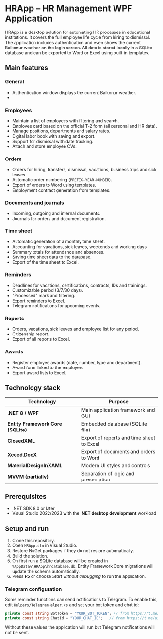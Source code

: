 ﻿# HRApp – HR Management WPF Application

HRApp is a desktop solution for automating HR processes in educational institutions.
It covers the full employee life cycle from hiring to dismissal.
The application includes authentication and even shows the current Baikonur weather
on the login screen. All data is stored locally in a SQLite database and can be
exported to Word or Excel using built‑in templates.

## Main features

### General
- Authentication window displays the current Baikonur weather.
- 
### Employees
- Maintain a list of employees with filtering and search.
- Employee card based on the official T‑2 form (all personal and HR data).
- Manage positions, departments and salary rates.
- Digital labor book with saving and export.
- Support for dismissal with date tracking.
- Attach and store employee CVs.

### Orders
- Orders for hiring, transfers, dismissal, vacations, business trips and sick leaves.
- Automatic order numbering (`PREFIX-YEAR-NUMBER`).
- Export of orders to Word using templates.
- Employment contract generation from templates.

### Documents and journals
- Incoming, outgoing and internal documents.
- Journals for orders and document registration.

### Time sheet
- Automatic generation of a monthly time sheet.
- Accounting for vacations, sick leaves, weekends and working days.
- Summary totals for attendance and absences.
- Saving time sheet data to the database.
- Export of the time sheet to Excel.

### Reminders
- Deadlines for vacations, certifications, contracts, IDs and trainings.
- Customizable period (3/7/30 days).
- "Processed" mark and filtering.
- Export reminders to Excel.
- Telegram notifications for upcoming events.

### Reports
- Orders, vacations, sick leaves and employee list for any period.
- Citizenship report.
- Export of all reports to Excel.

### Awards
- Register employee awards (date, number, type and department).
- Award form linked to the employee.
- Export award lists to Excel.

## Technology stack
| Technology                          | Purpose                                   |
| ----------------------------------- | ----------------------------------------- |
| **.NET 8 / WPF**                    | Main application framework and GUI        |
| **Entity Framework Core (SQLite)**  | Embedded database (SQLite file)           |
| **ClosedXML**                       | Export of reports and time sheet to Excel |
| **Xceed.DocX**                      | Export of documents and orders to Word    |
| **MaterialDesignInXAML**            | Modern UI styles and controls             |
| **MVVM (partially)**                | Separation of logic and presentation      |

## Prerequisites
- .NET SDK 8.0 or later
- Visual Studio 2022/2023 with the **.NET desktop development** workload

## Setup and run
1. Clone this repository.
2. Open `HRApp.sln` in Visual Studio.
3. Restore NuGet packages if they do not restore automatically.
4. Build the solution.
5. On first run a SQLite database will be created in `%AppData%\HRApp\hrdatabase.db`. Entity Framework Core migrations will update the schema automatically.
6. Press **F5** or choose *Start without debugging* to run the application.

### Telegram configuration
Some reminder functions can send notifications to Telegram. To enable this, edit `Helpers/TelegramHelper.cs` and set your bot token and chat id:
```csharp
private const string BotToken = "YOUR_BOT_TOKEN"; // from https://t.me/BotFather
private const string ChatId = "YOUR_CHAT_ID";   // from https://t.me/userinfobot
```
Without these values the application will run but Telegram notifications will not be sent.